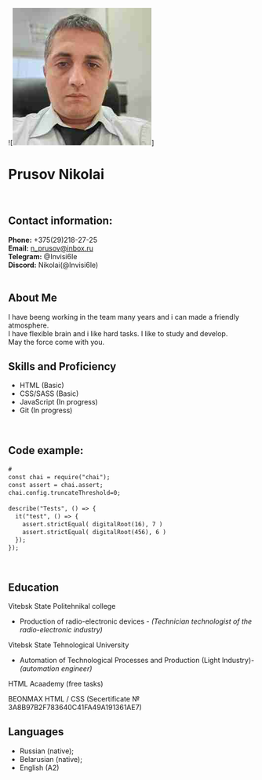 ![![My_foto](./assets/img/My_photo1.jpg)]
<br>

# Prusov Nikolai
<br>

## __Contact information:__ ##
__Phone:__  +375(29)218-27-25 <br>
__Email:__   n_prusov@inbox.ru <br>
__Telegram:__ @Invisi6Ie <br>
__Discord:__ Nikolai(@Invisi6le) <br>
<br>

## About Me ##
I have beeng working in the team many years and i can made a friendly atmosphere.<br>
I have flexible brain and i like hard tasks. I like to study and develop. <br>
May the force come with you.
<br>

## Skills and Proficiency ##
* HTML (Basic)
* CSS/SASS (Basic)
* JavaScript (In progress)
* Git (In progress)
<br>

## Code example: ##

```
# 
const chai = require("chai");
const assert = chai.assert;
chai.config.truncateThreshold=0;

describe("Tests", () => {
  it("test", () => {
    assert.strictEqual( digitalRoot(16), 7 )
    assert.strictEqual( digitalRoot(456), 6 )
  });
});
```
<br>

## Education ##

Vitebsk State Politehnikal college
* Production of radio-electronic devices - *(Technician technologist of the radio-electronic industry)*

Vitebsk State Tehnological University
* Automation of Technological Processes and Production (Light Industry)- *(automation engineer)*

HTML Acaademy (free tasks)

BEONMAX HTML / CSS (Secertificate № 3A8B97B2F783640C41FA49A191361AE7)
<br>

## Languages ##

* Russian (native);
* Belarusian (native);
* English (A2)
